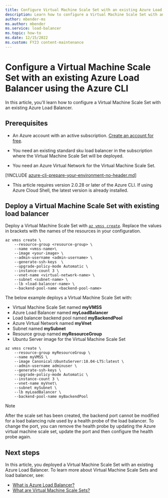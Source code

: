 ```yaml
---
title: Configure Virtual Machine Scale Set with an existing Azure Load Balancer - Azure CLI
description: Learn how to configure a Virtual Machine Scale Set with an existing Azure Load Balancer by using the Azure CLI.
author: mbender-ms
ms.author: mbender
ms.service: load-balancer
ms.topic: how-to
ms.date: 12/15/2022
ms.custom: FY23 content-maintenance
---
```


# Configure a Virtual Machine Scale Set with an existing Azure Load Balancer using the Azure CLI

In this article, you'll learn how to configure a Virtual Machine Scale Set with an existing Azure Load Balancer.

## Prerequisites 

- An Azure account with an active subscription. [Create an account for free](https://azure.microsoft.com/free/?WT.mc_id=A261C142F).

- You need an existing standard sku load balancer in the subscription where the Virtual Machine Scale Set will be deployed.

- You need an Azure Virtual Network for the Virtual Machine Scale Set.
 
[!INCLUDE [azure-cli-prepare-your-environment-no-header.md](~/articles/reusable-content/azure-cli/azure-cli-prepare-your-environment-no-header.md)]

- This article requires version 2.0.28 or later of the Azure CLI. If using Azure Cloud Shell, the latest version is already installed.

## Deploy a Virtual Machine Scale Set with existing load balancer

Deploy a Virtual Machine Scale Set with [`az vmss create`](/cli/azure/vmss#az-vmss-create).
Replace the values in brackets with the names of the resources in your configuration.

```azurecli-interactive
az vmss create \
    --resource-group <resource-group> \
    --name <vmss-name>\
    --image <your-image> \
    --admin-username <admin-username> \
    --generate-ssh-keys  \
    --upgrade-policy-mode Automatic \
    --instance-count 3 \
    --vnet-name <virtual-network-name> \
    --subnet <subnet-name> \
    --lb <load-balancer-name> \
    --backend-pool-name <backend-pool-name>
```

The below example deploys a Virtual Machine Scale Set with:

- Virtual Machine Scale Set named **myVMSS**
- Azure Load Balancer named **myLoadBalancer**
- Load balancer backend pool named **myBackendPool**
- Azure Virtual Network named **myVnet**
- Subnet named **mySubnet**
- Resource group named **myResourceGroup**
- Ubuntu Server image for the Virtual Machine Scale Set

```azurecli-interactive
az vmss create \
    --resource-group myResourceGroup \
    --name myVMSS \
    --image Canonical:UbuntuServer:18.04-LTS:latest \
    --admin-username adminuser \
    --generate-ssh-keys \
    --upgrade-policy-mode Automatic \
    --instance-count 3 \
    --vnet-name myVnet\
    --subnet mySubnet \
    --lb myLoadBalancer \
    --backend-pool-name myBackendPool
```
> [!NOTE]
> After the scale set has been created, the backend port cannot be modified for a load balancing rule used by a health probe of the load balancer. To change the port, you can remove the health probe by updating the Azure virtual machine scale set, update the port and then configure the health probe again.

## Next steps

In this article, you deployed a Virtual Machine Scale Set with an existing Azure Load Balancer.  To learn more about Virtual Machine Scale Sets and load balancer, see:

- [What is Azure Load Balancer?](load-balancer-overview.md)
- [What are Virtual Machine Scale Sets?](../virtual-machine-scale-sets/overview.md)
                                
